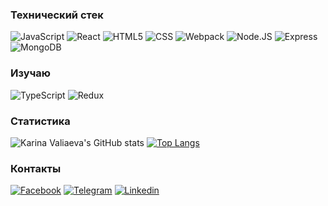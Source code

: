 <!-- ##Привет!

###Обо мне -->



### Технический стек

![JavaScript](https://img.shields.io/badge/-JavaScript-4d4d4d?style=plastic&logo=javascript) ![React](https://img.shields.io/badge/-React-4d4d4d?style=plastic&logo=react) ![HTML5](https://img.shields.io/badge/-HTML5-4d4d4d?style=plastic&logo=html5) ![CSS](https://img.shields.io/badge/-CSS-4d4d4d?style=plastic&logo=css3) ![Webpack](https://img.shields.io/badge/-Webpack-4d4d4d?style=plastic&logo=webpack) 
![Node.JS](https://img.shields.io/badge/-Node.js-4d4d4d?style=plastic&logo=node.js) ![Express](https://img.shields.io/badge/-Express-4d4d4d?style=plastic&logo=express) ![MongoDB](https://img.shields.io/badge/-MongoDB-4d4d4d?style=plastic&logo=mongoDB)

### Изучаю 
![TypeScript](https://img.shields.io/badge/-TypeScript-4d4d4d?style=plastic&logo=TypeScript) ![Redux](https://img.shields.io/badge/-Redux-4d4d4d?style=plastic&logo=Redux)

### Cтатистика

![Karina Valiaeva's GitHub stats](https://github-readme-stats.vercel.app/api?username=KarinaValiaeva&show_icons=true&theme=dark&bg_color=4d4d4d) [![Top Langs](https://github-readme-stats.vercel.app/api/top-langs/?username=KarinaValiaeva&layout=compact&theme=dark&bg_color=4d4d4d)](https://github.com/anuraghazra/github-readme-stats) 


### Контакты

[![Facebook](https://img.shields.io/badge/-Facebook-4d4d4d?style=plastic&logo=Facebook)](https://www.facebook.com/karina.kolpakova.7/) [![Telegram](https://img.shields.io/badge/-Telegram-4d4d4d?style=plastic&logo=Telegram)](https://t.me/karina_valiaeva) [![Linkedin](https://img.shields.io/badge/-Linkedin-4d4d4d?style=plastic&logo=Linkedin)](https://www.linkedin.com/in/karina-valiaeva-843044191) 

<!--
**KarinaValiaeva/KarinaValiaeva** is a ✨ _special_ ✨ repository because its `README.md` (this file) appears on your GitHub profile.

Here are some ideas to get you started:

- 🔭 I’m currently working on ...
- 🌱 I’m currently learning ...
- 👯 I’m looking to collaborate on ...
- 🤔 I’m looking for help with ...
- 💬 Ask me about ...
- 📫 How to reach me: ...
- 😄 Pronouns: ...
- ⚡ Fun fact: ...
-->
